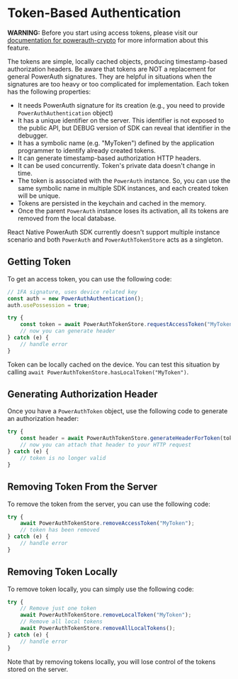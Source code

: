 # Token-Based Authentication

<!-- begin box warning -->
**WARNING:** Before you start using access tokens, please visit our [documentation for powerauth-crypto](https://github.com/wultra/powerauth-crypto/blob/develop/docs/MAC-Token-Based-Authentication.md) for more information about this feature.
<!-- end -->

The tokens are simple, locally cached objects, producing timestamp-based authorization headers. Be aware that tokens are NOT a replacement for general PowerAuth signatures. They are helpful in situations when the signatures are too heavy or too complicated for implementation. Each token has the following properties:

- It needs PowerAuth signature for its creation (e.g., you need to provide `PowerAuthAuthentication` object)
- It has a unique identifier on the server. This identifier is not exposed to the public API, but DEBUG version of SDK can reveal that identifier in the debugger.
- It has a symbolic name (e.g. "MyToken") defined by the application programmer to identify already created tokens.
- It can generate timestamp-based authorization HTTP headers.
- It can be used concurrently. Token's private data doesn't change in time.
- The token is associated with the `PowerAuth` instance. So, you can use the same symbolic name in multiple SDK instances, and each created token will be unique.
- Tokens are persisted in the keychain and cached in the memory.
- Once the parent `PowerAuth` instance loses its activation, all its tokens are removed from the local database.

<!-- begin box info -->
React Native PowerAuth SDK currently doesn't support multiple instance scenario and both `PowerAuth` and `PowerAuthTokenStore` acts as a singleton.
<!-- end -->

## Getting Token

To get an access token, you can use the following code:

```javascript
// 1FA signature, uses device related key
const auth = new PowerAuthAuthentication();
auth.usePossession = true;

try {
    const token = await PowerAuthTokenStore.requestAccessToken("MyToken", auth);
    // now you can generate header
} catch (e) {
    // handle error
}
```

Token can be locally cached on the device. You can test this situation by calling `await PowerAuthTokenStore.hasLocalToken("MyToken")`.

## Generating Authorization Header

Once you have a `PowerAuthToken` object, use the following code to generate an authorization header:

```javascript
try {
    const header = await PowerAuthTokenStore.generateHeaderForToken(token.tokenName);
    // now you can attach that header to your HTTP request
} catch (e) {
    // token is no longer valid
}
```

## Removing Token From the Server

To remove the token from the server, you can use the following code:

```javascript
try {
    await PowerAuthTokenStore.removeAccessToken("MyToken");
    // token has been removed
} catch (e) {
    // handle error
}
```

## Removing Token Locally

To remove token locally, you can simply use the following code:

```javascript
try {
    // Remove just one token
    await PowerAuthTokenStore.removeLocalToken("MyToken");
    // Remove all local tokens
    await PowerAuthTokenStore.removeAllLocalTokens();
} catch (e) {
    // handle error
}
```

Note that by removing tokens locally, you will lose control of the tokens stored on the server.
